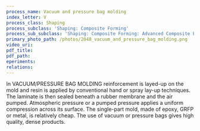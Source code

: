 ```yaml
---
process_name: Vacuum and pressure bag molding
index_letter: V
process_class: Shaping
process_subclass: 'Shaping: Composite Forming'
process_sub_subclass: 'Shaping: Composite Forming: Advanced Composite Forming'
primary_photo_path: /photos/2048_vacuum_and_pressure_bag_molding.png
video_uri:
pdf_title:
pdf_path:
eperiments:
relations:
---
```


In VACUUM/PRESSURE BAG MOLDING reinforcement is layed-up on the mold and resin is applied by conventional hand or spray lay-up techniques. The laminate is then sealed beneath a rubber membrane and the air pumped. Atmospheric pressure or a pumped pressure applies a uniform compression across its surface. The single-part mold, made of epoxy, GRFP or metal, is relatively cheap. The use of vacuum or pressure bags gives high quality, dense products.
